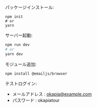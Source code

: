 パッケージインストール: 
```
npm init
# or
yarn
```

サーバー起動: 

```bash
npm run dev
# or
yarn dev
```

モジュール追加:
```
npm install @emailjs/browser 
```

テストログイン:
 - メールアドレス : okapia@example.com
 - パスワード : okapiatour
